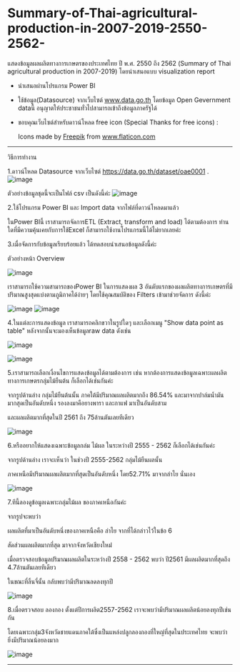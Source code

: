 # Summary-of-Thai-agricultural-production-in-2007-2019-2550-2562-
แสดงข้อมูลผลผลิตทางการเกษตรของประเทศไทย ปี พ.ศ. 2550 ถึง 2562 (Summary of Thai agricultural production in 2007-2019) โดยนำเสนอแบบ visualization report 

- นำเสนอผ่านโปรแกรม Power BI

- ใช้ข้อมูล(Datasource) จากเว็บไซต์ www.data.go.th โดยข้อมูล Open Gevernment dataนี้ อนุญาตให้ประชาชนทั่วไปสามารถเข้าถึงข้อมูลภาครัฐได้

- ขอบคุณเว็บไซต์สำหรับดาวน์โหลด free icon  (Special Thanks for free icons) : <div>Icons made by <a href="https://www.freepik.com" title="Freepik">Freepik</a> from <a href="https://www.flaticon.com/" title="Flaticon">www.flaticon.com</a></div>

--------------------------------------------------
วิธีการทำงาน

1.ดาวน์โหลด Datasource จากเว็บไซต์  https://data.go.th/dataset/oae0001 .
![image](https://user-images.githubusercontent.com/61858648/129433806-207e12c5-07fe-4a0d-84f7-551472d8c8f9.png)


  ตัวอย่างข้อมูลชุดนี้จะเป็นไฟล์ csv เป็นดังนี้ค่ะ
  ![image](https://user-images.githubusercontent.com/61858648/129433958-ac7d1dbc-7135-4d68-b772-9d8c24f8cb80.png)
  
  
 2.ใช้โปรแกรม Power BI และ Import data จากไฟล์ที่ดาวน์โหลดมาแล้ว  

ในPower BIนี้ เราสามารถจัดการETL (Extract, transform and load) ได้ตามต้องการ ท่านใดที่มีความคุ้นเคยกับการใช้Excel ก็สามารถใช้งานโปรแกรมนี้ได้ไม่ยากเลยค่ะ
 
 3.เมื่อจัดการกับข้อมูลเรียบร้อยแล้ว ได้ทดสอบนำเสนอข้อมูลดังนี้ค่ะ

ตัวอย่างหน้า Overview 
 
![image](https://user-images.githubusercontent.com/61858648/129445957-fdddfb05-0231-4e1e-a335-c7a5e19dfa21.png)


เราสามารถใช้ความสามารถของPower BI ในการแสดงผล 3 อันดับแรกของผลผลิตทางการเกษตรที่มีปริมาณสูงสุดแบ่งตามภูมิภาคได้ง่ายๆ โดยใช้คุณสมบัติของ Filters เข้ามาช่วยจัดการ ดังนี้ค่ะ

![image](https://user-images.githubusercontent.com/61858648/129445971-aff74d87-54da-45b0-9643-451d24b581ed.png)
![image](https://user-images.githubusercontent.com/61858648/129445977-d242dff1-ec7d-4bef-9ae3-1b2c9ca32e13.png)

 
4.ในแต่ละการแสดงข้อมูล เราสามารถคลิกขวาในรูปใดๆ และเลือกเมนู "Show data point as table" หลังจากนั้นจะมองเห็นข้อมูลraw data ดังเช่น

![image](https://user-images.githubusercontent.com/61858648/129446025-c99ad5a4-e79d-4497-9f90-a6a731fe5040.png)

![image](https://user-images.githubusercontent.com/61858648/129446064-ad400e8b-42bb-43fd-952a-d81d8d3c7ed3.png)


 
5.เราสามารถเลือกเงื่อนไขการแสดงข้อมูลได้ตามต้องการ  เช่น หากต้องการแสดงข้อมูลเฉพาะผลผลิตทางการเกษตรกลุ่มไม้ยืนต้น ก็เลือกได้เช่นกันค่ะ

จากรูปด้านล่าง กลุ่มไม้ยืนต้นนั้น ภาคใต้มีปริมาณผลผลิตมากถึง 86.54% และมาจากปาล์มน้ำมันมากสุดเป็นอันดับหนึ่ง
รองลงมาคือยางพารา และกาแฟ มาเป็นอันดับสาม

และผลผลิตมากที่สุดในปี 2561 ถึง 75ล้านตันเลยทีเดียว

![image](https://user-images.githubusercontent.com/61858648/129446101-22d2e4ae-c1ec-47f8-9fec-ac1533dbdf50.png)


6.หรืออยากให้แสดงเฉพาะข้อมูลกล่ม ไม้ผล ในระหว่างปี 2555 - 2562 ก็เลือกได้เช่นกันค่ะ

จากรูปด้านล่าง เราจะเห็นว่า ในช่วงปี 2555-2562 กลุ่มไม้ยืนผลนั้น 

ภาคเหนือมีปริมาณผลผลิตมากที่สุดเป็นอันดับหนึ่ง  โดย52.71% มาจากลำไย นั่นเอง

![image](https://user-images.githubusercontent.com/61858648/129446125-c217c473-3fe4-4807-bf9d-5e13fbf2963d.png)

7.ทีนี้ลองดูข้อมูลเฉพาะกลุ่มไม้ผล ของภาคเหนือกันค่ะ

จากรูปจะพบว่า

ผลผลิตที่มาเป็นอันดับหนึ่งของภาคเหนือคือ  ลำไย จากที่ได้กล่าวไว้ในข้อ 6

สัดส่วนผลผลิตมากที่สุด มาจากจังหวัดเชียงใหม่่

เมื่อตรวจสอบข้อมูลปริมาณผลผลิตในระหว่างปี 2558 - 2562 พบว่า ปี2561 มีผลผลิตมากที่สุดถึง 4.7ล้านตันเลยทีเดียว

ในขณะที่ลิ้นจี่นั้น กลับพบว่ามีปริมาณลดลงทุกปี

![image](https://user-images.githubusercontent.com/61858648/129449061-2a5da454-f483-4efb-aef8-dfcff19f9f08.png)


8.เมื่อตรวจสอบ ลองกอง ตั้งแต่ปีการผลิต2557-2562 เราจะพบว่ามีปริมาณผลผลิตน้อยลงทุกปีเช่นกัน

โดยเฉพาะกลุ่ม3จังหวัดชายแดนภาคใต้ซึ่งเป็นแหล่งปลูกลองกองที่ใหญ่ที่สุดในประเทศไทย จะพบว่ายิ่งมีปริมาณน้อยลงมาก

![image](https://user-images.githubusercontent.com/61858648/129449289-9e545c5c-e9d6-4ac1-9c65-103bdcfdf4c8.png)

----------------------------------------------------





